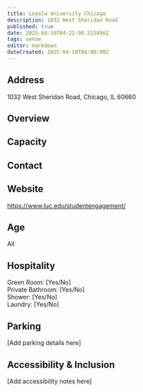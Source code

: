 ```yaml
---
title: Loyola University Chicago
description: 1032 West Sheridan Road
published: true
date: 2025-04-10T04:22:06.515496Z
tags: venue
editor: markdown
dateCreated: 2025-04-10T04:00:00Z
---
```


## Address

1032 West Sheridan Road, Chicago, IL 60660

## Overview



## Capacity



## Contact



## Website

https://www.luc.edu/studentengagement/

## Age

All

## Hospitality

Green Room: [Yes/No]  
Private Bathroom: [Yes/No]  
Shower: [Yes/No]  
Laundry: [Yes/No]

## Parking

[Add parking details here]

## Accessibility & Inclusion

[Add accessibility notes here]
